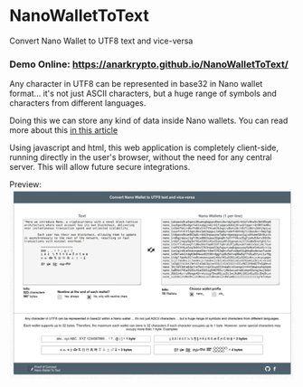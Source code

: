 # NanoWalletToText
Convert Nano Wallet to UTF8 text and vice-versa

### Demo Online: https://anarkrypto.github.io/NanoWalletToText/

Any character in UTF8 can be represented in base32 in Nano wallet format... it's not just ASCII characters, but a huge range of symbols and characters from different languages.

Doing this we can store any kind of data inside Nano wallets. You can read more about this <a href="https://medium.com/@kaiquenunes/armazenando-dados-em-transa%C3%A7%C3%B5es-nano-14ca2fadeca1" target="_blank"> in this article</a>

Using javascript and html, this web application is completely client-side, running directly in the user's browser, without the need for any central server. This will allow future secure integrations.

Preview:
<img src="https://raw.githubusercontent.com/anarkrypto/NanoWalletToText/master/img/preview.png">
